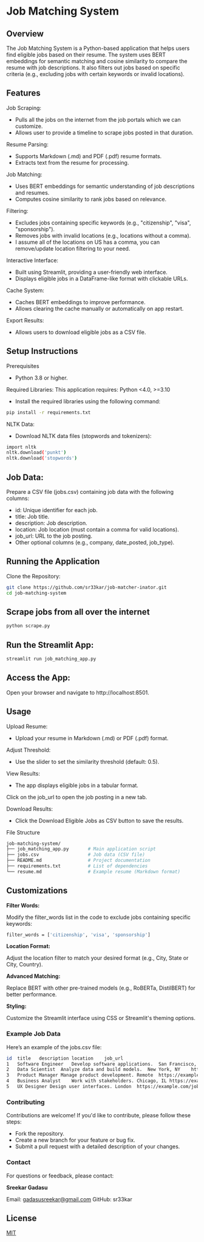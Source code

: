 # Job Matching System

## Overview

The Job Matching System is a Python-based application that helps users find eligible jobs based on their resume. The system uses BERT embeddings for semantic matching and cosine similarity to compare the resume with job descriptions. It also filters out jobs based on specific criteria (e.g., excluding jobs with certain keywords or invalid locations).

## Features
Job Scraping:
- Pulls all the jobs on the internet from the job portals which we can customize.
- Allows user to provide a timeline to scrape jobs posted in that duration.
  
Resume Parsing:
- Supports Markdown (.md) and PDF (.pdf) resume formats.
- Extracts text from the resume for processing.

Job Matching:
- Uses BERT embeddings for semantic understanding of job descriptions and resumes.
- Computes cosine similarity to rank jobs based on relevance.

Filtering:
- Excludes jobs containing specific keywords (e.g., "citizenship", "visa", "sponsorship").
- Removes jobs with invalid locations (e.g., locations without a comma).
- I assume all of the locations on US has a comma, you can remove/update location filtering to your need.

Interactive Interface:
- Built using Streamlit, providing a user-friendly web interface.
- Displays eligible jobs in a DataFrame-like format with clickable URLs.

Cache System:
- Caches BERT embeddings to improve performance.
- Allows clearing the cache manually or automatically on app restart.

Export Results:
- Allows users to download eligible jobs as a CSV file.

## Setup Instructions
Prerequisites
- Python 3.8 or higher.

Required Libraries:
This application requires: Python <4.0, >=3.10

- Install the required libraries using the following command:

```bash
pip install -r requirements.txt
```

NLTK Data:
- Download NLTK data files (stopwords and tokenizers):
```bash
import nltk
nltk.download('punkt')
nltk.download('stopwords')
```
## Job Data:

Prepare a CSV file (jobs.csv) containing job data with the following columns:
- id: Unique identifier for each job.
- title: Job title.
- description: Job description.
- location: Job location (must contain a comma for valid locations).
- job_url: URL to the job posting.
- Other optional columns (e.g., company, date_posted, job_type).

## Running the Application
Clone the Repository:
```bash
git clone https://github.com/sr33kar/job-matcher-inator.git
cd job-matching-system
```

## Scrape jobs from all over the internet
```bash
python scrape.py
```

## Run the Streamlit App:

```bash
streamlit run job_matching_app.py
```

## Access the App:

Open your browser and navigate to http://localhost:8501.

## Usage
Upload Resume:
- Upload your resume in Markdown (.md) or PDF (.pdf) format.

Adjust Threshold:
- Use the slider to set the similarity threshold (default: 0.5).

View Results:
- The app displays eligible jobs in a tabular format.

Click on the job_url to open the job posting in a new tab.

Download Results:
- Click the Download Eligible Jobs as CSV button to save the results.

File Structure
```bash
job-matching-system/
├── job_matching_app.py       # Main application script
├── jobs.csv                  # Job data (CSV file)
├── README.md                 # Project documentation
├── requirements.txt          # List of dependencies
└── resume.md                 # Example resume (Markdown format)
```
## Customizations

**Filter Words:**

Modify the filter_words list in the code to exclude jobs containing specific keywords:
```bash
filter_words = ['citizenship', 'visa', 'sponsorship']
```
**Location Format:**

Adjust the location filter to match your desired format (e.g., City, State or City, Country).

**Advanced Matching:**

Replace BERT with other pre-trained models (e.g., RoBERTa, DistilBERT) for better performance.

**Styling:**

Customize the Streamlit interface using CSS or Streamlit's theming options.

### Example Job Data
Here’s an example of the jobs.csv file:
```bash
id	title	description	location	job_url
1	Software Engineer	Develop software applications.	San Francisco, CA	https://example.com/job/1
2	Data Scientist	Analyze data and build models.	New York, NY	https://example.com/job/2
3	Product Manager	Manage product development.	Remote	https://example.com/job/3
4	Business Analyst	Work with stakeholders.	Chicago, IL	https://example.com/job/4
5	UX Designer	Design user interfaces.	London	https://example.com/job/5
```

### Contributing
Contributions are welcome! If you'd like to contribute, please follow these steps:
- Fork the repository.
- Create a new branch for your feature or bug fix.
- Submit a pull request with a detailed description of your changes.


### Contact
For questions or feedback, please contact:

**Sreekar Gadasu**

Email: gadasusreekar@gmail.com
GitHub: sr33kar

## License

[MIT](https://choosealicense.com/licenses/mit/)
